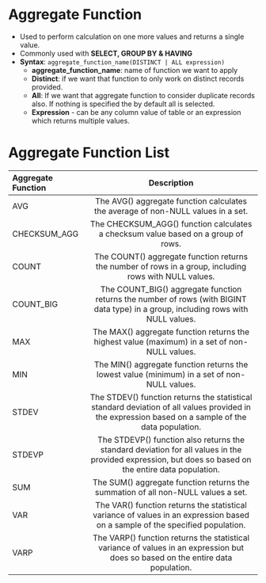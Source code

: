 # Aggregate Function 
* Used to perform calculation on one more values and returns a single value. 
* Commonly used with **SELECT, GROUP BY & HAVING** 
* **Syntax**: `aggregate_function_name(DISTINCT | ALL expression)`
    * **aggregate_function_name**: name of function we want to apply 
    * **Distinct**: if we want that function to only work on distinct records provided. 
    * **All**: If we want that aggregate function to consider duplicate records also. If nothing is specified the by default all is selected. 
    * **Expression** - can be any column value of table or an expression which returns multiple values. 

# Aggregate Function List 

| Aggregate Function | Description | 
| :--- | :---: | 
| AVG  | The AVG() aggregate function calculates the average of non-NULL values in a set. | 
| CHECKSUM_AGG | The CHECKSUM_AGG() function calculates a checksum value based on a group of rows. | 
| COUNT | The COUNT() aggregate function returns the number of rows in a group, including rows with NULL values. | 
| COUNT_BIG | The COUNT_BIG() aggregate function returns the number of rows (with BIGINT data type) in a group, including rows with NULL values. | 
| MAX | The MAX() aggregate function returns the highest value (maximum) in a set of non-NULL values. | 
| MIN | The MIN() aggregate function returns the lowest value (minimum) in a set of non-NULL values. | 
| STDEV | The STDEV() function returns the statistical standard deviation of all values provided in the expression based on a sample of the data population. | 
| STDEVP | The STDEVP() function also returns the standard deviation for all values in the provided expression, but does so based on the entire data population. | 
| SUM | The SUM() aggregate function returns the summation of all non-NULL values a set. | 
| VAR | The VAR() function returns the statistical variance of values in an expression based on a sample of the specified population. | 
| VARP | The VARP() function returns the statistical variance of values in an expression but does so based on the entire data population. | 

<br/>



